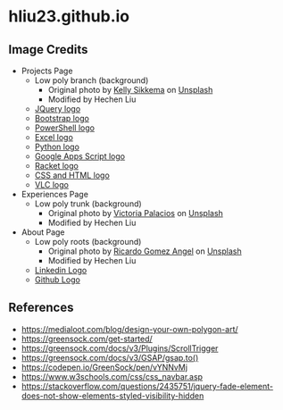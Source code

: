 # hliu23.github.io

## Image Credits
- Projects Page
  - Low poly branch (background)
    - Original photo by [Kelly Sikkema](https://unsplash.com/@kellysikkema) on [Unsplash](https://unsplash.com/photos/gjpfSpf9CJM)
    - Modified by Hechen Liu
  - [JQuery logo](https://brand.jquery.org/logos/)
  - [Bootstrap logo](https://getbootstrap.com/docs/5.0/about/brand/)
  - [PowerShell logo](https://commons.wikimedia.org/wiki/File:PowerShell_5.0_icon.png)
  - [Excel logo](https://commons.wikimedia.org/wiki/File:Microsoft_Office_Excel_(2019%E2%80%93present).svg)
  - [Python logo](https://www.python.org/community/logos/)
  - [Google Apps Script logo](https://commons.wikimedia.org/wiki/File:Google_Apps_Script.png)
  - [Racket logo](https://users.cs.northwestern.edu/~robby/logos/)
  - [CSS and HTML logo](https://commons.wikimedia.org/wiki/File:CSS3_and_HTML5_logos_and_wordmarks.svg)
  - [VLC logo](https://commons.wikimedia.org/wiki/File:VLC_Icon.svg)
- Experiences Page
  - Low poly trunk (background)
    - Original photo by [Victoria Palacios](https://unsplash.com/@toriamia) on [Unsplash](https://unsplash.com/photos/dfo06_DqxpA)
    - Modified by Hechen Liu
- About Page
  - Low poly roots (background)
    - Original photo by [Ricardo Gomez Angel](https://unsplash.com/@rgaleriacom) on [Unsplash](https://unsplash.com/photos/cX4O-vx1PXE)
    - Modified by Hechen Liu
  - [Linkedin Logo](https://en.wikipedia.org/wiki/File:Linkedin_icon.svg)
  - [Github Logo](https://en.wikipedia.org/wiki/File:Octicons-mark-github.svg)

  

## References
- https://medialoot.com/blog/design-your-own-polygon-art/
- https://greensock.com/get-started/
- https://greensock.com/docs/v3/Plugins/ScrollTrigger
- https://greensock.com/docs/v3/GSAP/gsap.to()
- https://codepen.io/GreenSock/pen/vYNNvMj
- https://www.w3schools.com/css/css_navbar.asp
- https://stackoverflow.com/questions/2435751/jquery-fade-element-does-not-show-elements-styled-visibility-hidden